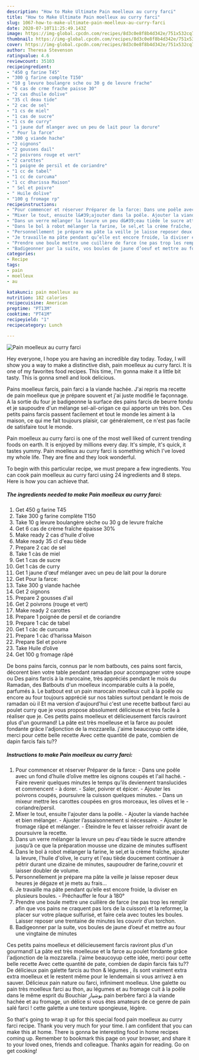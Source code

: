 ```yaml
---
description: "How to Make Ultimate Pain moelleux au curry farci"
title: "How to Make Ultimate Pain moelleux au curry farci"
slug: 1067-how-to-make-ultimate-pain-moelleux-au-curry-farci
date: 2020-07-10T11:25:49.143Z
image: https://img-global.cpcdn.com/recipes/8d3c0e8f8b4d342e/751x532cq70/pain-moelleux-au-curry-farci-photo-principale-de-la-recette.jpg
thumbnail: https://img-global.cpcdn.com/recipes/8d3c0e8f8b4d342e/751x532cq70/pain-moelleux-au-curry-farci-photo-principale-de-la-recette.jpg
cover: https://img-global.cpcdn.com/recipes/8d3c0e8f8b4d342e/751x532cq70/pain-moelleux-au-curry-farci-photo-principale-de-la-recette.jpg
author: Theresa Stevenson
ratingvalue: 4.6
reviewcount: 35103
recipeingredient:
- "450 g farine T45"
- "300 g farine complte T150"
- "10 g levure boulangre sche ou 30 g de levure frache"
- "6 cas de crme frache paisse 30"
- "2 cas dhuile dolive"
- "35 cl deau tide"
- "2 cac de sel"
- "1 cs de miel"
- "1 cas de sucre"
- "1 cs de curry"
- "1 jaune duf mlanger avec un peu de lait pour la dorure"
- " Pour la farce"
- "300 g viande hache"
- "2 oignons"
- "2 gousses dail"
- "2 poivrons rouge et vert"
- "2 carottes"
- "1 poigne de persil et de coriandre"
- "1 cc de tabel"
- "1 cc de curcuma"
- "1 cc dharissa Maison"
- " Sel et poivre"
- " Huile dolive"
- "100 g fromage rp"
recipeinstructions:
- "Pour commencer et réserver Préparer de la farce: Dans une poêle avec un fond d’huile d’olive mettre les oignons coupés et l&#39;ail haché. Faire revenir quelques minutes le temps qu’ils deviennent translucides et commencent  à dorer. Saler, poivrer et épicer. Ajouter les poivrons coupés, poursuivre la cuisson quelques minutes. Dans un mixeur mettre les carottes coupées en gros morceaux, les olives et le  coriandre/persil."
- "Mixer le tout, ensuite l&#39;ajouter dans la poêle. Ajouter la viande hachée et bien mélanger. Ajuster l’assaisonnement si nécessaire.  Ajouter le fromage râpé et mélanger. Éteindre le feu et laisser refroidir avant de poursuivre la recette."
- "Dans un verre mélanger la levure un peu d&#39;eau tiède le sucre attendre jusqu’à ce que la préparation mousse une dizaine de minutes suffisent"
- "Dans le bol à robot mélanger la farine, le sel,et la crème fraîche, ajouter la levure, l&#39;huile d&#39;olive, le curry et l&#39;eau tiède doucement continuer à pétrir durant une dizaine de minutes, saupoudrer de farine,couvrir et laisser doubler de volume."
- "Personnellement je prépare ma pâte la veille je laisse reposer deux heures je dégaze et je mets au frais..."
- "Je travaille ma pâte pendant qu’elle est encore froide, la diviser en plusieurs boules. Préchauffer le four à 180°"
- "Prendre une boule mettre une cuillère de farce (ne pas trop les remplir afin que vos pains ne craquent pas lors de la cuisson) et la reformer, la placer sur votre plaque sulfurisé, et faire cela avec toutes les boules. Laisser reposer une trentaine de minutes les couvrir d’un torchon."
- "Badigeonner par la suite, vos boules de jaune d’oeuf et mettre au four une vingtaine de minutes"
categories:
- Recipe
tags:
- pain
- moelleux
- au

katakunci: pain moelleux au 
nutrition: 182 calories
recipecuisine: American
preptime: "PT13M"
cooktime: "PT41M"
recipeyield: "1"
recipecategory: Lunch

---
```



![Pain moelleux au curry farci](https://img-global.cpcdn.com/recipes/8d3c0e8f8b4d342e/751x532cq70/pain-moelleux-au-curry-farci-photo-principale-de-la-recette.jpg)

Hey everyone, I hope you are having an incredible day today. Today, I will show you a way to make a distinctive dish, pain moelleux au curry farci. It is one of my favorites food recipes. This time, I'm gonna make it a little bit tasty. This is gonna smell and look delicious.

Pains moelleux farcis, pain farci a la viande hachée. J&#39;ai repris ma recette de pain moelleux que je prépare souvent et j&#39;ai juste modifié le façonnage. A la sortie du four je badigeonne la surface des pains farcis de beurre fondu et je saupoudre d&#39;un mélange sel-ail-origan ce qui apporte un très bon. Ces petits pains farcis passent facilement et tout le monde les aiment à la maison, ce qui me fait toujours plaisir, car généralement, ce n&#39;est pas facile de satisfaire tout le monde.

Pain moelleux au curry farci is one of the most well liked of current trending foods on earth. It is enjoyed by millions every day. It's simple, it's quick, it tastes yummy. Pain moelleux au curry farci is something which I've loved my whole life. They are fine and they look wonderful.


To begin with this particular recipe, we must prepare a few ingredients. You can cook pain moelleux au curry farci using 24 ingredients and 8 steps. Here is how you can achieve that.

<!--inarticleads1-->

##### The ingredients needed to make Pain moelleux au curry farci:

1. Get 450 g farine T45
1. Take 300 g farine complète T150
1. Take 10 g levure boulangère sèche ou 30 g de levure fraîche
1. Get 6 cas de crème fraîche épaisse 30%
1. Make ready 2 cas d&#39;huile d&#39;olive
1. Make ready 35 cl d&#39;eau tiède
1. Prepare 2 cac de sel
1. Take 1 càs de miel
1. Get 1 cas de sucre
1. Get 1 càs de curry
1. Get 1 jaune d&#39;œuf mélanger avec un peu de lait pour la dorure
1. Get  Pour la farce:
1. Take 300 g viande hachée
1. Get 2 oignons
1. Prepare 2 gousses d&#39;ail
1. Get 2 poivrons (rouge et vert)
1. Make ready 2 carottes
1. Prepare 1 poignée de persil et de coriandre
1. Prepare 1 càc de tabel
1. Get 1 càc de curcuma
1. Prepare 1 càc d’harissa Maison
1. Prepare  Sel et poivre
1. Take  Huile d’olive
1. Get 100 g fromage râpé


De bons pains farcis, connus par le nom batbouts, ces pains sont farcis, décorent bien votre table pendant ramadan pour accompagner votre soupe ou Des pains farcis à la marocaine, très appréciés pendant le mois du Ramadan, des Batbouts d&#39;un moelleux incomparable cuits à la poêle, parfumés à. Le batbout est un pain marocain moelleux cuit à la poêle ou encore au four toujours apprécié sur nos tables surtout pendant le mois de ramadan où il Et ma version d&#39;aujourd&#39;hui c&#39;est une recette batbout farci au poulet curry que je vous propose absolument délicieuse et très facile à réaliser que je. Ces petits pains moelleux et délicieusement farcis raviront plus d&#39;un gourmand! La pâte est très moelleuse et la farce au poulet fondante grâce l&#39;adjonction de la mozzarella. j&#39;aime beaucoyup cette idée, merci pour cette belle recette Avec cette quantité de pate, combien de dapin farcis fais tu?? 

<!--inarticleads2-->

##### Instructions to make Pain moelleux au curry farci:

1. Pour commencer et réserver Préparer de la farce: - Dans une poêle avec un fond d’huile d’olive mettre les oignons coupés et l&#39;ail haché. - Faire revenir quelques minutes le temps qu’ils deviennent translucides et commencent  - à dorer. - Saler, poivrer et épicer. - Ajouter les poivrons coupés, poursuivre la cuisson quelques minutes. - Dans un mixeur mettre les carottes coupées en gros morceaux, les olives et le  - coriandre/persil.
1. Mixer le tout, ensuite l&#39;ajouter dans la poêle. - Ajouter la viande hachée et bien mélanger. - Ajuster l’assaisonnement si nécessaire.  - Ajouter le fromage râpé et mélanger. - Éteindre le feu et laisser refroidir avant de poursuivre la recette.
1. Dans un verre mélanger la levure un peu d&#39;eau tiède le sucre attendre jusqu’à ce que la préparation mousse une dizaine de minutes suffisent
1. Dans le bol à robot mélanger la farine, le sel,et la crème fraîche, ajouter la levure, l&#39;huile d&#39;olive, le curry et l&#39;eau tiède doucement continuer à pétrir durant une dizaine de minutes, saupoudrer de farine,couvrir et laisser doubler de volume.
1. Personnellement je prépare ma pâte la veille je laisse reposer deux heures je dégaze et je mets au frais...
1. Je travaille ma pâte pendant qu’elle est encore froide, la diviser en plusieurs boules. - Préchauffer le four à 180°
1. Prendre une boule mettre une cuillère de farce (ne pas trop les remplir afin que vos pains ne craquent pas lors de la cuisson) et la reformer, la placer sur votre plaque sulfurisé, et faire cela avec toutes les boules. Laisser reposer une trentaine de minutes les couvrir d’un torchon.
1. Badigeonner par la suite, vos boules de jaune d’oeuf et mettre au four une vingtaine de minutes


Ces petits pains moelleux et délicieusement farcis raviront plus d&#39;un gourmand! La pâte est très moelleuse et la farce au poulet fondante grâce l&#39;adjonction de la mozzarella. j&#39;aime beaucoyup cette idée, merci pour cette belle recette Avec cette quantité de pate, combien de dapin farcis fais tu?? De délicieux pain galette farcis au thon &amp; légumes , ils sont vraiment extra extra moelleux et le restent même pour le lendemain si vous arrivez à en sauver. Délicieux pain nature ou farci, infiniment moelleux. Une galette ou pain très moelleux farci au thon, au légumes et au fromage cuit à la poêle dans le même esprit du Bouchiar بوشيار pain berbère farci à la viande hachée et au fromage, un délice si vous êtes amateurs de ce genre de pain salé farci ! cette galette a une texture spongieuse, légère. 

So that's going to wrap it up for this special food pain moelleux au curry farci recipe. Thank you very much for your time. I am confident that you can make this at home. There is gonna be interesting food in home recipes coming up. Remember to bookmark this page on your browser, and share it to your loved ones, friends and colleague. Thanks again for reading. Go on get cooking!
